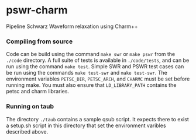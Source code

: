 pswr-charm
==========

Pipeline Schwarz Waveform relaxation using Charm++

### Compiling from source

Code can be build using the command ```make swr``` or ```make pswr```
from the ```./code``` directory. A full suite of tests is available in
```./code/tests```, and can be run using the command ```make test```.
Simple SWR and PSWR test cases can be run using the commands ```make
test-swr``` and ```make test-swr```. The environment variables
```PETSC_DIR```, ```PETSC_ARCH```, and ```CHARMC``` must be set before
running make. You must also ensure that ```LD_LIBRARY_PATH``` contains
the petsc and charm libraries.

### Running on taub

The directory ```./taub``` contains a sample qsub script. It expects
there to exist a setup.sh script in this directory that set the
environment varibles described above.